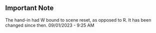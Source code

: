 Important Note
--------------
The hand-in had W bound to scene reset, as opposed to R. It has been changed since then. 09/01/2023 - 9:25 AM
